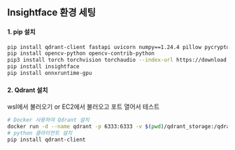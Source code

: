 ## Insightface 환경 세팅

#### 1. pip 설치

```bash
pip install qdrant-client fastapi uvicorn numpy==1.24.4 pillow pycryptodome boto3 apscheduler Cython cmake Websockets gdown
pip install opencv-python opencv-contrib-python
pip3 install torch torchvision torchaudio --index-url https://download.pytorch.org/whl/cu121
pip install insightface
pip install onnxruntime-gpu
```

#### 2. Qdrant 설치

wsl에서 불러오기 or EC2에서 불러오고 포트 열어서 테스트

```bash
# Docker 사용하여 Qdrant 설치
docker run -d --name qdrant -p 6333:6333 -v $(pwd)/qdrant_storage:/qdrant/storage qdrant/qdrant
# python 클라이언트 설치
pip install qdrant-client
```

